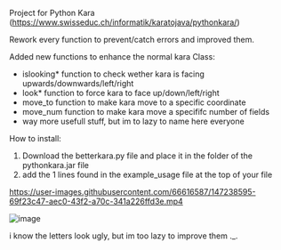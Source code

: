 Project for Python Kara (https://www.swisseduc.ch/informatik/karatojava/pythonkara/)

Rework every function to prevent/catch errors and improved them.

Added new functions to enhance the normal kara Class:
  - islooking* function to check wether kara is facing upwards/downwards/left/right
  - look* function to force kara to face up/down/left/right
  - move_to function to make kara move to a specific coordinate
  - move_num function to make kara move a specififc number of fields
  - way more usefull stuff, but im to lazy to name here everyone

How to install:
  1. Download the betterkara.py file and place it in the folder of the pythonkara.jar file
  2. add the 1 lines found in the example_usage file at the top of your file



https://user-images.githubusercontent.com/66616587/147238595-69f23c47-aec0-43f2-a70c-341a226ffd3e.mp4



![image](https://user-images.githubusercontent.com/66616587/147237867-ff2cc838-21f5-4f24-bc63-f2b5c5315a42.png)

i know the letters look ugly, but im too lazy to improve them ._.
